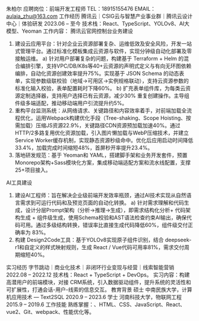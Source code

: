 朱柏尔
应聘岗位：前端开发工程师  TEL：18915155476  EMAIL：<aulaia_zhu@163.com>
工作经历
腾讯云｜CSIG云与智慧产业事业群｜腾讯云设计中心｜体验研发 2023.06 – 至今
技术栈：React、TypeScript、YOLOv8、AI大模型、Yeoman
工作内容：
腾讯云官网控制台业务建设

1. 建设云应用平台：针对企业云资源部署复杂、运维低效及安全风险，开发一站式管理平台。通过标准化模板集成云资源与软件，实现分钟级自动化部署及零接触运维。
a) 针对用户部署复杂的问题，构建基于 Terraform + Helm 的混合编排引擎，支持VPC/DB/K8s等40+云资源的声明式定义与有向无环图依赖编排，自动化资源创建效率提升75%。实现基于 JSON Schema 的动态表单，实现参数级联校验（地域→可用区→实例规格联动），支持云资源参数的标准化输入校验，表单配置耗时下降60%。
b) 扩充表单组件库，为每类云资源定制选择器，支持用户选择已有云资源，减少30% 重复创建操作。主导组件级多端适配，推动移动端用户引流提升约5%。
2. 重构平台监测系统：从网络请求、关键路径和内容效率着手，对前端加载全流程优化，运用Webpack构建优化手段（Tree-shaking、Scope Hoisting、按需加载）压缩JS资源22.9%，关键路径CDN资源预加载加速40%。通过HTTP/2多路复用优化资源加载，引入图片懒加载与WebP压缩技术，并建立Service Worker缓存机制，实现静态资源秒级命中。优化后应用启动时间降低33.4%，加载完成时间缩短48%，首屏秒开率提升23.4%。
3. 落地研发规范：基于 Yeoman和 YAML，搭建脚手架和业务开发套件，预置Monorepo架构+Sass模块化方案，集成移动端适配方案和流水线配置，支撑25+项目接入。

AI工具建设

1. 建设AI工程师：旨在解决企业级前端开发效率瓶颈，通过AI技术实现从自然语言需求到可运行代码和及预览页面的自动化转换。
a) 针对需求理解和代码生成，设计分层Prompt架构（分析→推理→生成），即需求结构化分析+ 代码架构生成 + 组件级生成，使用Schema校验和AST语法检查约束AI输出，确保代码可用。通过多级结构转换，错误率比直接生成代码降低60%，组件级交付正确率为 83%。
2. 构建 Design2Code工具：基于YOLOv8实现原子组件识别，结合 deepseek-r1和自定义的样式映射规则，生成 React / Vue代码可用率81%，需求交付周期缩短40%。

实习经历
字节跳动｜商业化技术｜非闭环行业变现与经营｜线索智能营销          2022.08 – 2022.12
技术栈：React + TypeScript + DevOps。
实习内容：构建高潜用户的前端模块，对接 CRM系统，引入数据驱动组件，提升系统的灵活性和可扩展性，打通会话-用户-线索的信息交互。
教育背景
硕士  中南民族大学，计算机应用技术 — Text2SQL   2020.9 – 2023.6
学士  河南科技大学，物联网工程  2015.9 – 2019.6
工作技能
熟练掌握：、HTML、CSS、JavaScript、React、vue2、Git、webpack、性能优化等。
